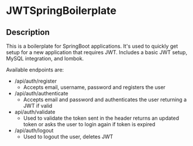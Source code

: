 # JWTSpringBoilerplate

## Description  
  
This is a boilerplate for SpringBoot applications. It's used to quickly get setup for a new application that requires JWT. Includes a basic JWT setup, MySQL integration, and lombok.  
  
Available endpoints are:  
  
- /api/auth/register
  - Accepts email, username, password and registers the user
- /api/auth/authenticate
  - Accepts email and password and authenticates the user returning a JWT if valid
- api/auth/validate
  - Used to validate the token sent in the header returns an updated token or asks the user to login again if token is expired
- /api/auth/logout
  - Used to logout the user, deletes JWT
